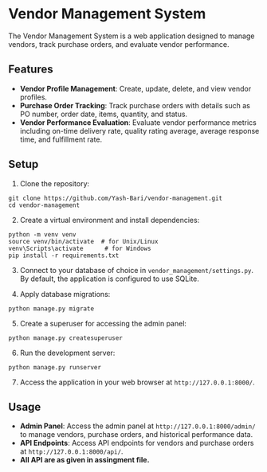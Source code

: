 # Vendor Management System

The Vendor Management System is a web application designed to manage vendors, track purchase orders, and evaluate vendor performance.

## Features

- **Vendor Profile Management**: Create, update, delete, and view vendor profiles.
- **Purchase Order Tracking**: Track purchase orders with details such as PO number, order date, items, quantity, and status.
- **Vendor Performance Evaluation**: Evaluate vendor performance metrics including on-time delivery rate, quality rating average, average response time, and fulfillment rate.

## Setup

1. Clone the repository:

```
git clone https://github.com/Yash-Bari/vendor-management.git
cd vendor-management
```

2. Create a virtual environment and install dependencies:

```
python -m venv venv
source venv/bin/activate  # for Unix/Linux
venv\Scripts\activate      # for Windows
pip install -r requirements.txt
```

3. Connect to your database of choice in `vendor_management/settings.py`. By default, the application is configured to use SQLite.

4. Apply database migrations:

```
python manage.py migrate
```

5. Create a superuser for accessing the admin panel:

```
python manage.py createsuperuser
```

6. Run the development server:

```
python manage.py runserver
```

7. Access the application in your web browser at `http://127.0.0.1:8000/`.

## Usage

- **Admin Panel**: Access the admin panel at `http://127.0.0.1:8000/admin/` to manage vendors, purchase orders, and historical performance data.
- **API Endpoints**: Access API endpoints for vendors and purchase orders at `http://127.0.0.1:8000/api/`.
- **All API are as given in assingment file.**
